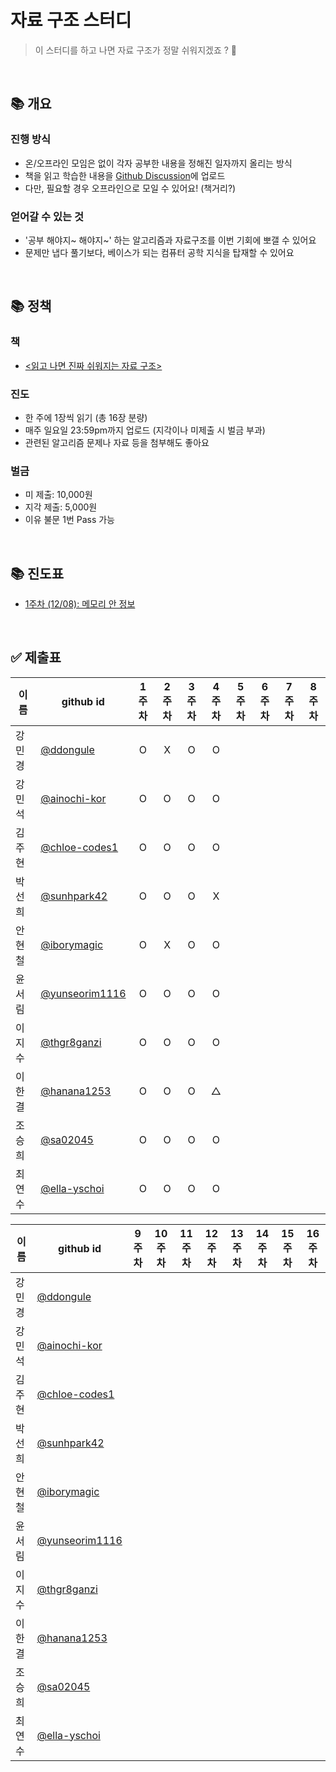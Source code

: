 # 자료 구조 스터디

> 이 스터디를 하고 나면 자료 구조가 정말 쉬워지겠죠 ? 🤔

<br/>

## 📚 개요

### 진행 방식

- 온/오프라인 모임은 없이 각자 공부한 내용을 정해진 일자까지 올리는 방식
- 책을 읽고 학습한 내용을 [Github Discussion](https://github.com/elegant-functional-2023/ds-the-fun-way/discussions)에 업로드
- 다만, 필요할 경우 오프라인으로 모일 수 있어요! (책거리?)

### 얻어갈 수 있는 것

- '공부 해야지~ 해야지~' 하는 알고리즘과 자료구조를 이번 기회에 뽀갤 수 있어요
- 문제만 냅다 풀기보다, 베이스가 되는 컴퓨터 공학 지식을 탑재할 수 있어요

<br/>

## 📚 정책

### 책

- [<읽고 나면 진짜 쉬워지는 자료 구조>](https://www.yes24.com/Product/Goods/125403649)

### 진도

- 한 주에 1장씩 읽기 (총 16장 분량)
- 매주 일요일 23:59pm까지 업로드 (지각이나 미제출 시 벌금 부과)
- 관련된 알고리즘 문제나 자료 등을 첨부해도 좋아요

### 벌금

- 미 제출: 10,000원
- 지각 제출: 5,000원
- 이유 불문 1번 Pass 가능

<br/>

## 📚 진도표

- [1주차 (12/08): 메모리 안 정보](https://github.com/elegant-functional-2023/ds-the-fun-way/discussions/1)

<br/>

## ✅ 제출표

|  이름  |                   github id                        | 1주차 | 2주차 | 3주차 | 4주차 | 5주차 | 6주차 | 7주차 | 8주차 |
| ----- | -------------------------------------------------- | :----: | :----: | :----: | :----: | :----: | :----: | :----: | :----: |
| 강민경 | [@ddongule](https://github.com/ddongule)            |   O   |   X   |   O   |   O   |      |      |      |      |
| 강민석 | [@ainochi-kor](https://github.com/ainochi-kor)      |   O   |   O   |   O   |   O   |      |      |      |      |
| 김주현 | [@chloe-codes1](https://github.com/chloe-codes1)    |   O   |   O   |   O   |   O   |      |      |      |      |
| 박선희 | [@sunhpark42](https://github.com/sunhpark42)        |   O   |   O   |   O   |   X   |      |      |      |      |
| 안현철 | [@iborymagic](https://github.com/iborymagic)        |   O   |   X   |   O   |   O   |      |      |      |      |
| 윤서림 | [@yunseorim1116](https://github.com/yunseorim1116)  |   O   |   O   |   O   |   O   |      |      |      |      |
| 이지수 | [@thgr8ganzi](https://github.com/thgr8ganzi)        |   O   |   O   |   O   |   O   |      |      |      |      |
| 이한결 | [@hanana1253](https://github.com/hanana1253)        |   O   |   O   |   O   |   △   |      |      |      |      |
| 조승희 | [@sa02045](https://github.com/sa02045)              |   O   |   O   |   O   |   O   |      |      |      |      |
| 최연수 | [@ella-yschoi](https://github.com/ella-yschoi)      |   O   |   O   |   O   |   O   |      |      |      |      |

|  이름  |                   github id                        | 9주차 | 10주차 | 11주차 | 12주차 | 13주차 | 14주차 | 15주차 | 16주차 |
| ----- | -------------------------------------------------- | :----: | :----: | :----: | :----: | :----: | :----: | :----: | :----: |
| 강민경 | [@ddongule](https://github.com/ddongule)            |      |      |      |      |      |      |      |      |
| 강민석 | [@ainochi-kor](https://github.com/ainochi-kor)      |      |      |      |      |      |      |      |      |
| 김주현 | [@chloe-codes1](https://github.com/chloe-codes1)    |      |      |      |      |      |      |      |      |
| 박선희 | [@sunhpark42](https://github.com/sunhpark42)        |      |      |      |      |      |      |      |      |
| 안현철 | [@iborymagic](https://github.com/iborymagic)        |      |      |      |      |      |      |      |      |
| 윤서림 | [@yunseorim1116](https://github.com/yunseorim1116)  |      |      |      |      |      |      |      |      |
| 이지수 | [@thgr8ganzi](https://github.com/thgr8ganzi)        |      |      |      |      |      |      |      |      |
| 이한결 | [@hanana1253](https://github.com/hanana1253)        |      |      |      |      |      |      |      |      |
| 조승희 | [@sa02045](https://github.com/sa02045)              |      |      |      |      |      |      |      |      |
| 최연수 | [@ella-yschoi](https://github.com/ella-yschoi)      |      |      |      |      |      |      |      |      |
